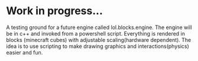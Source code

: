 <h1>Work in progress...</h1>
<p>

A testing ground for a future engine called lol.blocks.engine. 
The engine will be in c++ and invoked from a powershell script. 
Everything is rendered in blocks (minecraft cubes) with adjustable scaling(hardware dependent). 
The idea is to use scripting to make drawing graphics and interactions(physics) easier and fun.

</p>

